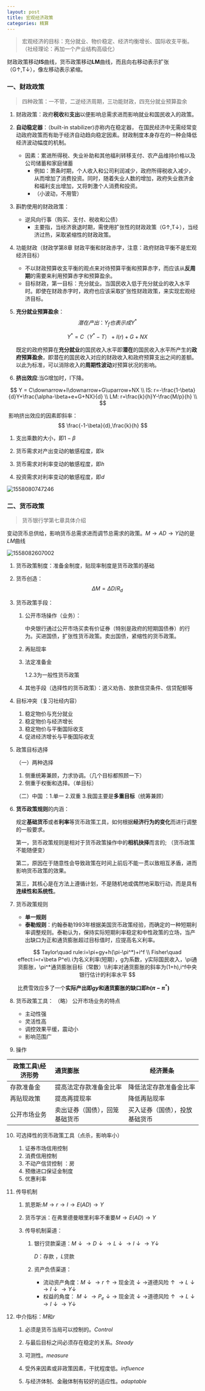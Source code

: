 ```yaml
---
layout: post
title: 宏观经济政策
categories: 精算
---
```

> 宏观经济的目标：充分就业、物价稳定、经济均衡增长、国际收支平衡。（社经理论：再加一个产业结构高级化）

财政政策移动**IS**曲线，货币政策移动**LM**曲线，而且向右移动表示扩张（G↑,T↓），像左移动表示紧缩。

### 一、财政政策

> 四种政策：一不管，二逆经济周期，三功能财政，四充分就业预算盈余

1. 财政政策：政府**税收**和**支出**以便影响总需求进而影响就业和国民收入的政策。

2. **自动稳定器**：（built-in stabilizer)亦称内在稳定器， 在国民经济中无需经常变动政府政策而有助于经济自动趋向稳定因素。财政制度本身存在的一种会降低经济波动幅度的机制。

   - 因素：累进所得税、失业补助和其他福利转移支付、农产品维持价格以及公司储蓄和家庭储蓄
     - 例如：萧条时期，个人收入和公司利润减少，政府所得税收入减少，从而增加了消费投资。同时，随着失业人数的增加，政府失业救济金和福利支出增加，又将刺激个人消费和投资。
     - （小波动，不用管）

3. 斟酌使用的财政政策：

   - 逆风向行事（购买、支付、税收和公债）
     - 主要指，当经济衰退时期，需使用扩张性的财政政策（G↑,T↓），当经济过热，采取紧缩性的财政政策。

4. 功能财政（财政学第8章 财政平衡和财政赤字，注意：政府财政平衡不是宏观经济目标）

   - 不以财政预算收支平衡的观点来对待预算平衡和预算赤字，而应该从**反周期**的需要来利用预算赤字和预算盈余。
   - 目标财政，第一目标：充分就业。当国民收入低于充分就业的收入水平时。即使在财政赤字时，政府也应该采取扩张性财政政策，来实现宏观经济目标。

5. **充分就业预算盈余**：
   $$
   潜在产出：Y_f  也表示成  Y^*
   $$

   $$
   Y^*=C（Y^*-T）+I(r)+G+NX
   $$

   既定的政府预算在**充分就业**的国民收入水平即**潜在**的国民收入水平所产生的**政府预算盈余**，即潜在的国民收入对应的财政收入和政府预算支出之间的差额。以此为标准，可以消除收入的**周期性波动**对预算状况的影响。

6. **挤出效应**:当G增加时，I下降。

$$
Y = C\downarrow+I\downarrow+G\uparrow+NX  \\
IS: r=-\frac{1-\beta}{d}Y+\frac{\alpha-\beta+e+G+NX}{d} \\
LM: r=\frac{k}{h}Y-\frac{M/p}{h} \\
$$

​	影响挤出效应的因素即斜率：
$$
\frac{-1-\beta}{d},\frac{k}{h}
$$

1. 支出乘数的大小，即$1-\beta$

2. 货币需求对产出变动的敏感程度，即$k$

3. 货币需求对利率变动的敏感程度，即$h$  

4. 投资需求对利率变动的敏感程度，即$d$


  ![1558080747246](..\images\1558080747246.png)

### 二、货币政策

> 货币银行学第七章具体介绍

变动货币总供给，影响货币总需求进而调节总需求的政策。$M\rightarrow AD\rightarrow Y$动的是$LM$曲线

![1558082607002](..\images\1558082607002.png)

1. 货币政策制度：准备金制度，贴现率制度是货币政策的基础

2. 货币创造：
   $$
   \Delta M=\Delta D/R_d
   $$

3. 货币政策手段：
   1. 公开市场操作（业务）：

      中央银行通过公开市场买卖有价证券（特别是政府的短期国债券）的行为。买进国债，扩张性货币政策。卖出国债，紧缩性的货币政策。

   2. 再贴现率

   3. 法定准备金

      1.2.3为一般性货币政策

   4. 其他手段（选择性的货币政策）：道义劝告、放款信贷条件、信贷配额等

4. 目标冲突（复习社经内容）

   1. 稳定物价与充分就业
   2. 稳定物价与经济增长
   3. 稳定物价与平衡国际收支
   4. 促进经济增长与平衡国际收支

5. 政策目标选择

   （一）两种选择

   1. 侧重统筹兼顾，力求协调。（几个目标都照顾一下）
   2. 侧重于权衡和选择。（单目标）

   （二）中国 ：1.单一 2.双重 3.我国主要是**多重目标**（统筹兼顾）

6. **货币政策规则**的内涵：

   规定**基础货币**或者**利率**等货币政策工具，如何根据**经济行为的变化**而进行调整的一般要求。

   第一，货币政策规则是相对于货币政策操作中的**相机抉择**而言的; （货币政策不能随便变）

   第二，原因在于随意性会导致政策在时间上前后不能一贯以致相互矛盾，进而影响货币政策的效果。

   第三，其核心是在方法上遵循计划，不是随机地或偶然地采取行动，而是具有**连续性和系统性**。

7. 货币政策规则

   - **单一规则**
   - **泰勒规则**：约翰泰勒1993年根据美国货币政策经验，而确定的一种短期利率调整规则。泰勒认为，保持实际短期利率稳定和中性政策的立场，当产出缺口为正和通货膨胀超过目标值时，应提高名义利率。

   $$
   Taylor\quad rule:i=\pi+gy+h(\pi-\pi^*)+i^f  \\
   Fisher\quad effect:i=r+\beta P^e\\
   i为名义利率(短期），g为系数，y实际国民收入，\pi通货膨胀，\pi^*通货膨胀目标（常数）\\利率对通货膨胀的斜率为(1+h),i^f中央银行估计的利率水平
   $$

   ​	比费雪效应多了一个**实际产出即$gy$和通货膨胀的缺口即$h(\pi-\pi^*)$**

8. 货币政策工具：
   （略）
   公开市场业务的特点
   - 主动性强
   - 灵活性高
   - 调控效果平缓，震动小
   - 影响范围广

9. 操作

| 政策工具\经济形势 | 通货膨胀                       | 经济萧条                       |
| ----------------- | :----------------------------- | ------------------------------ |
| 存款准备金        | 提高法定存款准备金比率         | 降低法定存款准备金比率         |
| 再贴现政策        | 提高再提现率                   | 降低再贴现率                   |
| 公开市场业务      | 卖出证券（国债），回笼基础货币 | 买入证券（国债），投放基础货币 |

10. 可选择性的货币政策工具（点杀，影响率小）

    1. 证券市场信用控制
    2. 消费信用控制
    3. 不动产信贷控制 ：房
    4. 预缴进口保证金制度
    5. 优惠利率

11. 传导机制

    1. 凯恩斯:$M\rightarrow r\rightarrow I\rightarrow E(AD)\rightarrow Y$

    2. 货币学派：在弗里德曼眼里利率不重要$M\rightarrow E(AD)\rightarrow Y$

    3. 传导机制渠道：

       1. 银行贷款渠道：$M\downarrow \rightarrow D\downarrow \rightarrow L\downarrow \rightarrow I\downarrow\rightarrow  Y\downarrow$  

          $D$：存款 ，$L$贷款

       2. 资产负债渠道：

          - 流动资产角度：$M\downarrow \rightarrow r\uparrow \rightarrow$ 现金流$\downarrow \rightarrow$道德风险$\uparrow \rightarrow L\downarrow \rightarrow I\downarrow\rightarrow  Y\downarrow$
          - 权益的角度： $M\downarrow \rightarrow P_e\downarrow \rightarrow$ 现金流$\downarrow \rightarrow$道德风险$\uparrow \rightarrow L\downarrow \rightarrow I\downarrow\rightarrow  Y\downarrow$

12. 中介指标：$M$和$r$

    1. 必须是货币当局可以控制的。*Control*

    2. 与最后目标之间必须存在稳定的关系。*Steady*

    3. 可测性。*measure*

    4. 受外来因素或非政策因素，干扰程度低。*influence*

    5. 与经济体制、金融体制有较好的适应性。*adaptable*
